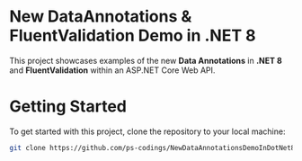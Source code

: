 # New DataAnnotations & FluentValidation Demo in .NET 8
This project showcases examples of the new **Data Annotations** in **.NET 8** and **FluentValidation** within an ASP.NET Core Web API.

# Getting Started
To get started with this project, clone the repository to your local machine:

```bash
git clone https://github.com/ps-codings/NewDataAnnotationsDemoInDotNet8.git
